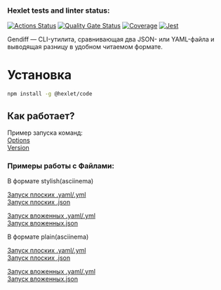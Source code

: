 ### Hexlet tests and linter status:
[![Actions Status](https://github.com/zaikinale/frontend-project-46/actions/workflows/hexlet-check.yml/badge.svg)](https://github.com/zaikinale/frontend-project-46/actions)
[![Quality Gate Status](https://sonarcloud.io/api/project_badges/measure?project=zaikinale_frontend-project-46&metric=alert_status)](https://sonarcloud.io/summary/new_code?id=zaikinale_frontend-project-46)
[![Coverage]( https://sonarcloud.io/api/project_badges/measure?project=zaikinale_frontend-project-46&metric=coverage)]( https://sonarcloud.io/dashboard?id=zaikinale_frontend-project-46)
[![Jest]( https://img.shields.io/badge/tested_with-jest-9c1d47 )](https://jestjs.io/ )

Gendiff — CLI-утилита, сравнивающая два JSON- или YAML-файла и выводящая разницу в удобном читаемом формате.

# Установка

```bash
npm install -g @hexlet/code
```

## Как работает?

Пример запуска команд:  
[Options](https://asciinema.org/a/apr4jHO3mDmHQkrBOeNrdOpzU)  
[Version](https://asciinema.org/a/CDxCF1sX7pLHiCflEqwmJriq1)

### Примеры работы с Файлами:  

В формате stylish(asciinema)

[Запуск плоских .yaml/.yml](https://asciinema.org/a/0m9lHxkZo91XNImfDXmIpkoRf)  
[Запуск плоских .json](https://asciinema.org/a/ImPrgIPEWTZJWeeJEo4zjNH4f)

[Запуск вложенных .yaml/.yml](https://asciinema.org/a/0m9lHxkZo91XNImfDXmIpkoRf)  
[Запуск вложенных.json](https://asciinema.org/a/ImPrgIPEWTZJWeeJEo4zjNH4f)  

В формате plain(asciinema)

[Запуск плоских .yaml/.yml](https://asciinema.org/a/e0lTMSxTjTKbjIADSzM5w0AWF)  
[Запуск плоских .json](https://asciinema.org/a/ym6CwLQW6xls3zVCTN8x7YqoD)

[Запуск вложенных .yaml/.yml](https://asciinema.org/a/UFpiKbokbEYgP2BnpcCDvxfN8)  
[Запуск вложенных.json](https://asciinema.org/a/G6QpTRaT7fwi8fDST9fDpHwem)  



